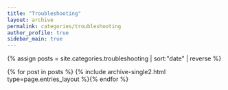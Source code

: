 ```yaml
---
title: "Troubleshooting"
layout: archive
permalink: categories/troubleshooting
author_profile: true
sidebar_main: true
---
```


{% assign posts = site.categories.troubleshooting | sort:"date" | reverse %}

{% for post in posts %} {% include archive-single2.html type=page.entries_layout %}{% endfor %}
